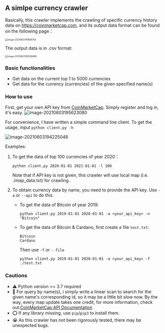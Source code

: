 ## A simlpe currency crawler

Basically, this crawler implements the crawling of specific currency history data on https://coinmarketcap.com, and its output data format can be found on the following page：

<img src="https://i.loli.net/2021/06/03/3MeqaQWLrImBpcK.png" alt="image-20210603191606754" style="zoom:50%;" />

The output data is in .csv format:

<img src="https://i.loli.net/2021/06/03/OrxIHqVpgmoKu5k.png" alt="image-20210603192058468" style="zoom:50%;" />



### Basic functionalities

- Get data on the current top 1 to 5000 currencies
- Get data for the currency (currencies) of the given specified name(s)



### How to use

First, get your own API key from [CoinMarketCap](https://coinmarketcap.com/api/). Simply register and log in, it's easy. ![image-20210603195623080](https://i.loli.net/2021/06/03/gDOIuvswKhFVAaS.png)

For convenience, I have written a simple command line client. To get the usage, input  `python client.py -h`

![image-20210603194225048](https://i.loli.net/2021/06/03/OV89bzHBYTLXKx5.png)

Examples:

1. To get the data of top 100 currencies of year 2020：

    ```
    python client.py 2020-01-01 2021-01-01 -l 100
    ```

     Note that if API key is not given, this crawler will use local map (i.e. ./map_data.txt) for crawling.

2. To obtain currency data by name, you need to provide the API key. Use `-a` or `--api` to do this.

    - To get the data of Bitcoin of year 2019:

        ```
        python client.py 2019-01-01 2020-01-01 -a <your_api_key> -n "Bitcoin"
        ```

    - To get the data of Bitcoin & Cardano, first create a file `test.txt`:

        ```
        Bitcoin
        Cardano
        ```

        Then use `-f` or `--file`

        ```
        python client.py 2019-01-01 2020-01-01 -a <your_api_key> -f ./test.txt
        ```

        



### Cautions

- ⚠️ Python version >= 3.7 required
- 🌝 For query by name(s), i simply write a linear scan to search for the given name's corresponding id, so it may be a little bit slow now. By the way, every map update takes one credit, for more information, check out:[CoinMarketCap API Documentation](https://coinmarketcap.com/api/documentation/v1/)
- ⭕️ If any library missing, use `pip`/`pip3` to install them.
- 😭 As this crawler has not been rigorously tested, there may be unexpected bugs.